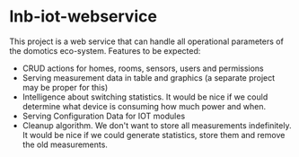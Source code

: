 # lnb-iot-webservice
This project is a web service that can handle all operational parameters of the domotics eco-system.
Features to be expected:
* CRUD actions for homes, rooms, sensors, users and permissions
* Serving measurement data in table and graphics (a separate project may be proper for this)
* Intelligence about switching statistics. It would be nice if we could determine what device is consuming how much power and when.
* Serving Configuration Data for IOT modules
* Cleanup algorithm. We don't want to store all measurements indefinitely. It would be nice if we could generate statistics, store them and remove the old measurements.
